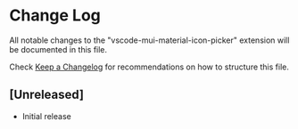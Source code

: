 # Change Log

All notable changes to the "vscode-mui-material-icon-picker" extension will be documented in this file.

Check [Keep a Changelog](http://keepachangelog.com/) for recommendations on how to structure this file.

## [Unreleased]

- Initial release